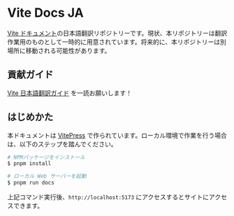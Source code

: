 # Vite Docs JA

[Vite ドキュメント](https://vite.dev)の日本語翻訳リポジトリーです。現状、本リポジトリーは翻訳作業用のものとして一時的に用意されています。将来的に、本リポジトリーは別場所に移動される可能性があります。

## 貢献ガイド
[Vite 日本語翻訳ガイド](https://github.com/vitejs/docs-ja/blob/main/CONTRIBUTING.md) を一読お願いします！


## はじめかた

本ドキュメントは [VitePress](https://vitepress.vuejs.org/) で作られています。ローカル環境で作業を行う場合は、以下のステップを踏んでください。

```bash
# NPMパッケージをインストール
$ pnpm install

# ローカル Web サーバーを起動
$ pnpm run docs
```

上記コマンド実行後、`http://localhost:5173` にアクセスするとサイトにアクセスできます。
